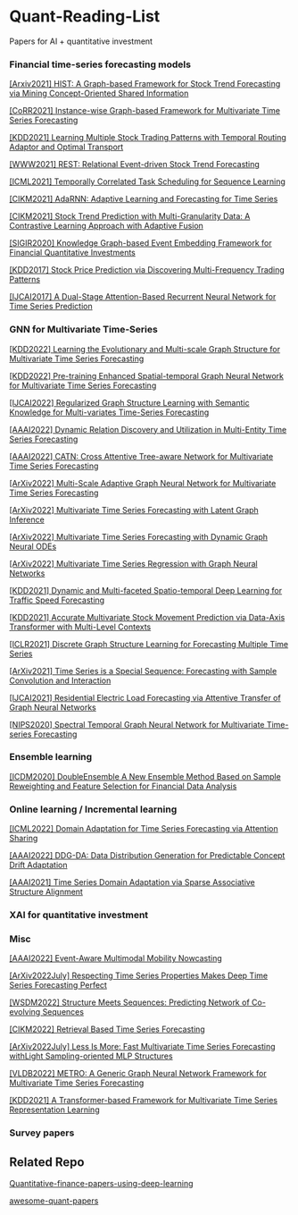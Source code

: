 # Quant-Reading-List
Papers for AI + quantitative investment


### Financial time-series forecasting models

[[Arxiv2021] HIST: A Graph-based Framework for Stock Trend Forecasting via Mining Concept-Oriented Shared Information](
https://arxiv.org/pdf/2110.13716.pdf)

[[CoRR2021] Instance-wise Graph-based Framework for Multivariate Time Series Forecasting](https://github.com/Wentao-Xu/IGMTF)

[[KDD2021] Learning Multiple Stock Trading Patterns with Temporal Routing Adaptor and Optimal Transport](https://arxiv.org/pdf/2106.12950.pdf)

[[WWW2021] REST: Relational Event-driven Stock Trend Forecasting](https://arxiv.org/abs/2102.07372#:~:text=Stock%20trend%20forecasting%2C%20aiming%20at,profits%20from%20the%20stock%20market.)

[[ICML2021] Temporally Correlated Task Scheduling for Sequence Learning](http://proceedings.mlr.press/v139/wu21e/wu21e.pdf)

[[CIKM2021] AdaRNN: Adaptive Learning and Forecasting for Time Series](https://dl.acm.org/doi/pdf/10.1145/3459637.3482315)

[[CIKM2021] Stock Trend Prediction with Multi-Granularity Data: A Contrastive Learning Approach with Adaptive Fusion](https://dl.acm.org/doi/abs/10.1145/3459637.3482483)

[[SIGIR2020] Knowledge Graph-based Event Embedding Framework for Financial Quantitative Investments](https://dl.acm.org/doi/10.1145/3397271.3401427)

[[KDD2017] Stock Price Prediction via Discovering Multi-Frequency Trading Patterns](https://www.eecs.ucf.edu/~gqi/publications/kdd2017_stock.pdf)

[[IJCAI2017] A Dual-Stage Attention-Based Recurrent Neural Network for Time Series Prediction](https://www.ijcai.org/Proceedings/2017/0366.pdf)


### GNN for Multivariate Time-Series

[[KDD2022] Learning the Evolutionary and Multi-scale Graph Structure for Multivariate Time Series Forecasting](https://dl.acm.org/doi/pdf/10.1145/3534678.3539274)

[[KDD2022] Pre-training Enhanced Spatial-temporal Graph Neural Network for Multivariate Time Series Forecasting](https://dl.acm.org/doi/pdf/10.1145/3534678.3539396)

[[IJCAI2022] Regularized Graph Structure Learning with Semantic Knowledge for Multi-variates Time-Series Forecasting](https://arxiv.org/pdf/2210.06126.pdf)

[[AAAI2022] Dynamic Relation Discovery and Utilization in Multi-Entity Time Series Forecasting](https://arxiv.org/abs/2202.10586)

[[AAAI2022] CATN: Cross Attentive Tree-aware Network for Multivariate Time Series Forecasting](https://www.aaai.org/AAAI22Papers/AAAI-7403.HeH.pdf)

[[ArXiv2022] Multi-Scale Adaptive Graph Neural Network for Multivariate Time Series Forecasting](https://arxiv.org/pdf/2201.04828.pdf)

[[ArXiv2022] Multivariate Time Series Forecasting with Latent Graph Inference](https://arxiv.org/pdf/2203.03423.pdf)

[[ArXiv2022] Multivariate Time Series Forecasting with Dynamic Graph Neural ODEs](https://arxiv.org/pdf/2202.08408.pdf)

[[ArXiv2022] Multivariate Time Series Regression with Graph Neural Networks](https://arxiv.org/pdf/2201.00818.pdf)

[[KDD2021] Dynamic and Multi-faceted Spatio-temporal Deep Learning for Traffic Speed Forecasting](https://dl.acm.org/pdf/10.1145/3447548.3467275)

[[KDD2021] Accurate Multivariate Stock Movement Prediction via Data-Axis Transformer with Multi-Level Contexts](https://dl.acm.org/doi/pdf/10.1145/3447548.3467297)

[[ICLR2021] Discrete Graph Structure Learning for Forecasting Multiple Time Series](https://arxiv.org/pdf/2101.06861.pdf)

[[ArXiv2021] Time Series is a Special Sequence: Forecasting with Sample Convolution and Interaction](https://arxiv.org/pdf/2106.09305.pdf)

[[IJCAI2021] Residential Electric Load Forecasting via Attentive Transfer of Graph Neural Networks](https://www.ijcai.org/proceedings/2021/0374.pdf)

[[NIPS2020] Spectral Temporal Graph Neural Network for Multivariate Time-series Forecasting](https://nips.cc/virtual/2020/public/poster_cdf6581cb7aca4b7e19ef136c6e601a5.html)


### Ensemble learning
[[ICDM2020] DoubleEnsemble A New Ensemble Method Based on Sample Reweighting and Feature Selection for Financial Data Analysis](https://ieeexplore.ieee.org/abstract/document/9338413/)



### Online learning / Incremental learning

[[ICML2022] Domain Adaptation for Time Series Forecasting via Attention Sharing](https://arxiv.org/abs/2102.06828)

[[AAAI2022] DDG-DA: Data Distribution Generation for Predictable Concept Drift Adaptation](https://www.aaai.org/AAAI22Papers/AAAI-10902.WendiL.pdf)

[[AAAI2021] Time Series Domain Adaptation via Sparse Associative Structure Alignment](https://ojs.aaai.org/index.php/AAAI/article/view/16846/16653)



### XAI for quantitative investment




### Misc

[[AAAI2022] Event-Aware Multimodal Mobility Nowcasting](https://ojs.aaai.org/index.php/AAAI/article/download/20342/20101)

[[ArXiv2022July] Respecting Time Series Properties Makes Deep Time Series Forecasting Perfect](https://arxiv.org/pdf/2207.10941.pdf)

[[WSDM2022] Structure Meets Sequences: Predicting Network of Co-evolving Sequences](https://dl.acm.org/doi/pdf/10.1145/3488560.3498411)

[[CIKM2022] Retrieval Based Time Series Forecasting](https://arxiv.org/pdf/2209.13525.pdf)

[[ArXiv2022July] Less Is More: Fast Multivariate Time Series Forecasting withLight Sampling-oriented MLP Structures](https://arxiv.org/pdf/2207.01186.pdf)

[[VLDB2022] METRO: A Generic Graph Neural Network Framework for Multivariate Time Series Forecasting](https://zheng-kai.com/paper/vldb_2022_cui.pdf)

[[KDD2021] A Transformer-based Framework for Multivariate Time Series Representation Learning](https://dl.acm.org/doi/pdf/10.1145/3447548.3467401)


### Survey papers



## Related Repo
[Quantitative-finance-papers-using-deep-learning](https://github.com/Leefinance/Quantitative-finance-papers-using-deep-learning)

[awesome-quant-papers](https://github.com/zhanghaitao1/awesome-quant-papers)
